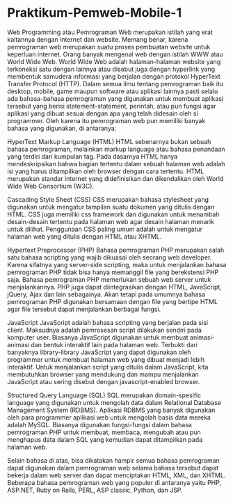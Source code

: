 # Praktikum-Pemweb-Mobile-1
Web Programming atau Pemrograman Web merupakan istilah yang erat kaitannya dengan internet dan website. Memang benar, karena pemrograman web merupakan suatu proses pembuatan website untuk keperluan internet. Orang banyak mengenal web dengan istilah WWW atau World Wide Web.
World Wide Web adalah halaman-halaman website yang terkoneksi satu dengan lainnya atau disebut juga dengan hyperlink yang membentuk samudera informasi yang berjalan dengan protokol HyperText Transfer Protocol (HTTP).
Dalam semua ilmu tentang pemrograman baik itu desktop, mobile, game maupun software atau aplikasi lainnya pasti selalu ada bahasa-bahasa pemrograman yang digunakan untuk membuat aplikasi tersebut yang berisi statement-statement, perintah, atau pun fungsi agar aplikasi yang dibuat sesuai dengan apa yang telah didesain oleh si programmer. Oleh karena itu pemrograman web pun memiliki banyak bahasa yang digunakan, di antaranya:

HyperText Markup Language (HTML)
HTML sebenarnya bukan sebuah bahasa pemrograman, melainkan markup language atau bahasa penandaan yang terdiri dari kumpulan tag. Pada dasarnya HTML hanya mendeskripsikan bahwa bagian tertentu dalam sebuah halaman web adalah isi yang harus ditampilkan oleh browser dengan cara tertentu. HTML merupakan standar internet yang didefinisikan dan dikendalikan oleh World Wide Web Consortium (W3C).

Cascading Style Sheet (CSS)
CSS merupakan bahasa stylesheet yang digunakan untuk mengatur tampilan suatu dokumen yang ditulis dengan HTML. CSS juga memiliki css framework dan digunakan untuk menambah desain-desain tertentu pada halaman web agar desain halaman menarik untuk dilihat. Penggunaan CSS paling umum adalah untuk mengatur halaman web yang ditulis dengan HTML atau XHTML.

Hypertext Preprocessor (PHP)
Bahasa pemrograman PHP merupakan salah satu bahasa scripting yang wajib dikuasai oleh seorang web developer. Karena sifatnya yang server-side scripting, maka untuk menjalankan bahasa pemrograman PHP tidak bisa hanya memanggil file yang berekstensi PHP saja. Bahasa pemrograman PHP memerlukan sebuah web server untuk menjalankannya. PHP juga dapat diintegrasikan dengan HTML, JavaScript, jQuery, Ajax dan lain sebagainya. Akan tetapi pada umumnya bahasa pemrograman PHP digunakan bersamaan dengan file yang bertipe HTML agar file tersebut dapat menjalankan berbagai fungsi.

JavaScript
JavaScript adalah bahasa scripting yang berjalan pada sisi client. Maksudnya adalah pemrosesan script dilakukan sendiri pada komputer user. Biasanya JavaScript digunakan untuk membuat animasi-animasi dan bentuk interaktif lain pada halaman web. Terbukti dari banyaknya library-library JavaScript yang dapat digunakan oleh programmer untuk membuat halaman web yang dibuat menjadi lebih interaktif. Untuk menjalankan script yang ditulis dalam JavaScript, kita membutuhkan browser yang mendukung dan mampu menjalankan JavaScript atau sering disebut dengan javascript-enabled browser.

Structured Query Language (SQL)
SQL merupakan domain-spesific language yang digunakan untuk mengolah data dalam Relational Database Management System (RDBMS). Aplikasi RDBMS yang banyak digunakan oleh para programmer aplikasi web untuk mengolah basis data mereka adalah MySQL. Biasanya digunakan fungsi-fungsi dalam bahasa pemrograman PHP untuk membuat, membaca, mengubah atau pun menghapus data dalam SQL yang kemudian dapat ditampilkan pada halaman web.

Selain bahasa di atas, bisa dikatakan hampir semua bahasa pemrograman dapat digunakan dalam pemrograman web selama bahasa tersebut dapat bekerja dalam web server dan dapat menciptakan HTML, XML, dan XHTML. Beberapa bahasa pemrograman web yang populer di antaranya yaitu PHP, ASP.NET, Ruby on Rails, PERL, ASP classic, Python, dan JSP.
